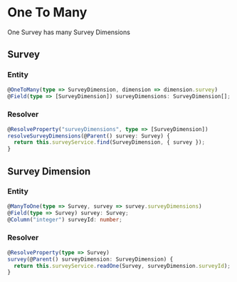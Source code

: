 # One To Many

One Survey has many Survey Dimensions

## Survey 

### Entity

```ts
@OneToMany(type => SurveyDimension, dimension => dimension.survey)
@Field(type => [SurveyDimension]) surveyDimensions: SurveyDimension[];
```

### Resolver

```ts
@ResolveProperty("surveyDimensions", type => [SurveyDimension])
resolveSurveyDimensions(@Parent() survey: Survey) {
  return this.surveyService.find(SurveyDimension, { survey });
}
```

## Survey Dimension

### Entity

```ts
@ManyToOne(type => Survey, survey => survey.surveyDimensions)
@Field(type => Survey) survey: Survey;
@Column("integer") surveyId: number;
```

### Resolver

```ts
@ResolveProperty(type => Survey)
survey(@Parent() surveyDimension: SurveyDimension) {
  return this.surveyService.readOne(Survey, surveyDimension.surveyId);
}
```